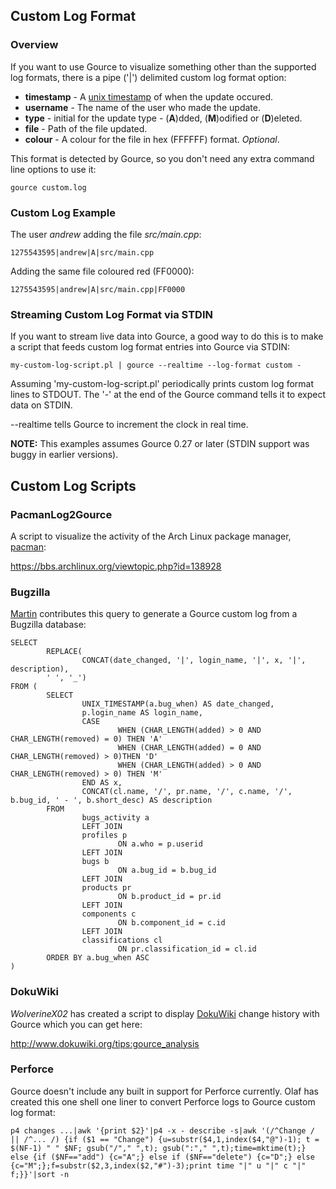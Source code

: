 ## Custom Log Format ##

### Overview ###

If you want to use Gource to visualize something other than the supported log formats, there is a pipe ('|') delimited custom log format option:

  * **timestamp** - A [unix timestamp](http://en.wikipedia.org/wiki/Unix_time) of when the update occured.
  * **username**  - The name of the user who made the update.
  * **type**      - initial for the update type - (**A**)dded, (**M**)odified or (**D**)eleted.
  * **file**      - Path of the file updated.
  * **colour**    - A colour for the file in hex (FFFFFF) format. _Optional_.

This format is detected by Gource, so you don't need any extra command line options to use it:

```
gource custom.log
```

### Custom Log Example ###

The user _andrew_ adding the file _src/main.cpp_:

```
1275543595|andrew|A|src/main.cpp
```

Adding the same file coloured red (FF0000):

```
1275543595|andrew|A|src/main.cpp|FF0000
```

### Streaming Custom Log Format via STDIN ###

If you want to stream live data into Gource, a good way to do this is to make a script that feeds custom log format entries into Gource via STDIN:

```
my-custom-log-script.pl | gource --realtime --log-format custom -
```

Assuming 'my-custom-log-script.pl' periodically prints custom log format lines to STDOUT. The '-' at the end of the Gource command tells it to expect data on STDIN.

--realtime tells Gource to increment the clock in real time.

**NOTE:** This examples assumes Gource 0.27 or later (STDIN support was buggy in earlier versions).

## Custom Log Scripts ##

### PacmanLog2Gource ###

A script to visualize the activity of the Arch Linux package manager, [pacman](https://wiki.archlinux.org/index.php/Pacman):

https://bbs.archlinux.org/viewtopic.php?id=138928

### Bugzilla ###

[Martin](http://code.google.com/u/@VhhSSl1WAxlCVwh5/) contributes this query to generate a Gource custom log from a Bugzilla database:

```
SELECT
        REPLACE(
                CONCAT(date_changed, '|', login_name, '|', x, '|', description),
        ' ', '_')
FROM (
        SELECT
                UNIX_TIMESTAMP(a.bug_when) AS date_changed,
                p.login_name AS login_name,
                CASE
                        WHEN (CHAR_LENGTH(added) > 0 AND CHAR_LENGTH(removed) = 0) THEN 'A'
                        WHEN (CHAR_LENGTH(added) = 0 AND CHAR_LENGTH(removed) > 0)THEN 'D'
                        WHEN (CHAR_LENGTH(added) > 0 AND CHAR_LENGTH(removed) > 0) THEN 'M'
                END AS x,
                CONCAT(cl.name, '/', pr.name, '/', c.name, '/', b.bug_id, ' - ', b.short_desc) AS description
        FROM
                bugs_activity a
                LEFT JOIN
                profiles p
                        ON a.who = p.userid
                LEFT JOIN
                bugs b
                        ON a.bug_id = b.bug_id
                LEFT JOIN
                products pr
                        ON b.product_id = pr.id
                LEFT JOIN
                components c
                        ON b.component_id = c.id
                LEFT JOIN
                classifications cl
                        ON pr.classification_id = cl.id
        ORDER BY a.bug_when ASC
)
```

### DokuWiki ###

_WolverineX02_ has created a script to display [DokuWiki](http://www.dokuwiki.org) change history with Gource which you can get here:

http://www.dokuwiki.org/tips:gource_analysis

### Perforce ###

Gource doesn't include any built in support for Perforce currently. Olaf has created this one shell one liner to convert Perforce logs to Gource custom log format:

```
p4 changes ...|awk '{print $2}'|p4 -x - describe -s|awk '(/^Change / || /^... /) {if ($1 == "Change") {u=substr($4,1,index($4,"@")-1); t = $(NF-1) " " $NF; gsub("/"," ",t); gsub(":"," ",t);time=mktime(t);} else {if ($NF=="add") {c="A";} else if ($NF=="delete") {c="D";} else {c="M";};f=substr($2,3,index($2,"#")-3);print time "|" u "|" c "|" f;}}'|sort -n
```